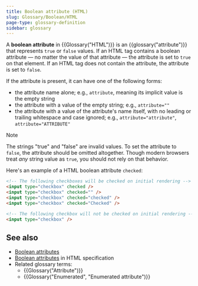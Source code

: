 ```yaml
---
title: Boolean attribute (HTML)
slug: Glossary/Boolean/HTML
page-type: glossary-definition
sidebar: glossary
---
```


A **boolean attribute** in {{Glossary("HTML")}} is an {{glossary("attribute")}} that represents `true` or `false` values. If an HTML tag contains a boolean attribute — no matter the value of that attribute — the attribute is set to `true` on that element. If an HTML tag does not contain the attribute, the attribute is set to `false`.

If the attribute is present, it can have one of the following forms:

- the attribute name alone; e.g., `attribute`, meaning its implicit value is the empty string
- the attribute with a value of the empty string; e.g., `attribute=""`
- the attribute with a value of the attribute's name itself, with no leading or trailing whitespace and case ignored; e.g., `attribute="attribute"`, `attribute="ATTRIBUTE"`

> [!NOTE]
> The strings "true" and "false" are invalid values. To set the attribute to `false`, the attribute should be omitted altogether. Though modern browsers treat _any_ string value as `true`, you should not rely on that behavior.

Here's an example of a HTML boolean attribute `checked`:

```html
<!-- The following checkboxes will be checked on initial rendering -->
<input type="checkbox" checked />
<input type="checkbox" checked="" />
<input type="checkbox" checked="checked" />
<input type="checkbox" checked="Checked" />

<!-- The following checkbox will not be checked on initial rendering -->
<input type="checkbox" />
```

## See also

- [Boolean attributes](/en-US/docs/Web/HTML/Reference/Attributes#boolean_attributes)
- [Boolean attributes](https://html.spec.whatwg.org/#boolean-attributes) in HTML specification
- Related glossary terms:
  - {{Glossary("Attribute")}}
  - {{Glossary("Enumerated", "Enumerated attribute")}}
